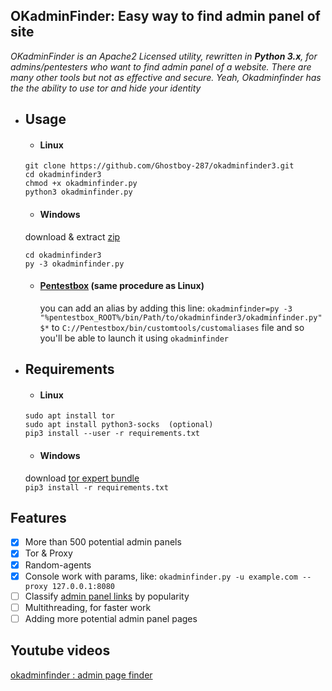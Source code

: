 ## OKadminFinder: Easy way to find admin panel of site

*OKadminFinder is an Apache2 Licensed utility, rewritten in **Python 3.x**, for admins/pentesters who want to find admin panel of a website. There are many other tools but not as effective and secure. Yeah, Okadminfinder has the the ability to use tor and hide your identity*

* ## Usage
    * #### Linux
    ```
    git clone https://github.com/Ghostboy-287/okadminfinder3.git
    cd okadminfinder3
    chmod +x okadminfinder.py
    python3 okadminfinder.py
    ```
    
    * #### Windows
    download & extract [zip](https://github.com/Ghostboy-287/okadminfinder3/archive/master.zip)  
    ```
    cd okadminfinder3
    py -3 okadminfinder.py
    ```
    
    * #### [Pentestbox](https://pentestbox.com) (same procedure as Linux)  
        you can add an alias by adding this line: `okadminfinder=py -3 "%pentestbox_ROOT%/bin/Path/to/okadminfinder3/okadminfinder.py" $*` to `C://Pentestbox/bin/customtools/customaliases` file and so you'll be able to launch it using      `okadminfinder`
    
    
* ## Requirements
    * #### Linux
    ```
    sudo apt install tor
    sudo apt install python3-socks  (optional)
    pip3 install --user -r requirements.txt
    ```
    
    * #### Windows
    download [tor expert bundle](https://www.torproject.org/dist/torbrowser/7.0.6/tor-win32-0.3.1.7.zip)  
    `pip3 install -r requirements.txt`
    
## Features
- [x] More than 500 potential admin panels 
- [x] Tor & Proxy
- [x] Random-agents
- [x] Console work with params, like: `okadminfinder.py -u example.com --proxy 127.0.0.1:8080`
- [ ] Classify [admin panel links](https://github.com/Ghostboy-287/okadminfinder3/blob/master/LinkFile/adminpanellinks.txt) by popularity
- [ ] Multithreading, for faster work
- [ ] Adding more potential admin panel pages
    
## Youtube videos
[okadminfinder : admin page finder](https://youtu.be/DluCL4aA9UU/)
